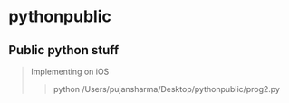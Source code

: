 # pythonpublic
## Public python stuff
> Implementing on iOS
>> python /Users/pujansharma/Desktop/pythonpublic/prog2.py

